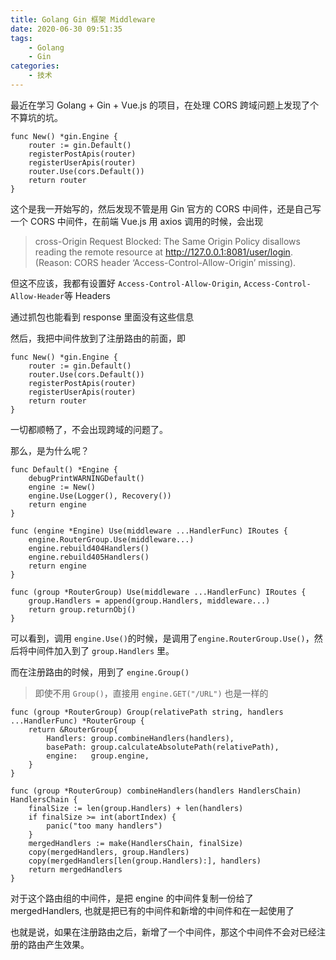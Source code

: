 ```yaml
---
title: Golang Gin 框架 Middleware
date: 2020-06-30 09:51:35
tags:
    - Golang
    - Gin
categories:
    - 技术
---
```


<!--more-->

最近在学习 Golang + Gin + Vue.js 的项目，在处理 CORS 跨域问题上发现了个不算坑的坑。

```golang
func New() *gin.Engine {
    router := gin.Default()
    registerPostApis(router)
    registerUserApis(router)
    router.Use(cors.Default())
    return router
}
```

这个是我一开始写的，然后发现不管是用 Gin 官方的 CORS 中间件，还是自己写一个 CORS 中间件，在前端 Vue.js 用 axios 调用的时候，会出现

> cross-Origin Request Blocked: The Same Origin Policy disallows reading the remote 
> resource at http://127.0.0.1:8081/user/login. (Reason: CORS header ‘Access-Control-Allow-Origin’ missing).

但这不应该，我都有设置好 `Access-Control-Allow-Origin`, `Access-Control-Allow-Header`等 Headers

通过抓包也能看到 response 里面没有这些信息

然后，我把中间件放到了注册路由的前面，即

```golang
func New() *gin.Engine {
    router := gin.Default()
    router.Use(cors.Default())
    registerPostApis(router)
    registerUserApis(router)
    return router
}
```

一切都顺畅了，不会出现跨域的问题了。

那么，是为什么呢？

```golang
func Default() *Engine {
    debugPrintWARNINGDefault()
    engine := New()
    engine.Use(Logger(), Recovery())
    return engine
}

func (engine *Engine) Use(middleware ...HandlerFunc) IRoutes {
    engine.RouterGroup.Use(middleware...)
    engine.rebuild404Handlers()
    engine.rebuild405Handlers()
    return engine
}

func (group *RouterGroup) Use(middleware ...HandlerFunc) IRoutes {
    group.Handlers = append(group.Handlers, middleware...)
    return group.returnObj()
}
```
可以看到，调用 `engine.Use()`的时候，是调用了`engine.RouterGroup.Use()`，然后将中间件加入到了 `group.Handlers` 里。

而在注册路由的时候，用到了 `engine.Group()`

> 即使不用 `Group()`，直接用 `engine.GET("/URL")` 也是一样的

```golang
func (group *RouterGroup) Group(relativePath string, handlers ...HandlerFunc) *RouterGroup {
    return &RouterGroup{
        Handlers: group.combineHandlers(handlers),
        basePath: group.calculateAbsolutePath(relativePath),
        engine:   group.engine,
    }
}

func (group *RouterGroup) combineHandlers(handlers HandlersChain) HandlersChain {
    finalSize := len(group.Handlers) + len(handlers)
    if finalSize >= int(abortIndex) {
        panic("too many handlers")
    }
    mergedHandlers := make(HandlersChain, finalSize)
    copy(mergedHandlers, group.Handlers)
    copy(mergedHandlers[len(group.Handlers):], handlers)
    return mergedHandlers
}
```

对于这个路由组的中间件，是把 engine 的中间件复制一份给了 mergedHandlers, 
也就是把已有的中间件和新增的中间件和在一起使用了

也就是说，如果在注册路由之后，新增了一个中间件，那这个中间件不会对已经注册的路由产生效果。